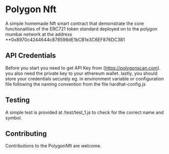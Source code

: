 

# Polygon Nft
A simple homemade Nft smart contract that demonstrate the core functionalities of the ERC721 token standard deployed on to the polygon mumbai network at the address **0x8970c4244644c878598dE1bCB1e3C6EF876DC381


## API Credentials
Before you start you need to get API Key from (https://polygonscan.com).
you also need the private key to your ethereum wallet.
lastly,  you should store your credentials securely eg. in environment variable or configuration file following the naming convention from the file hardhat-config.js


## Testing

A simple test is provided at /test/test_1.js to check for the correct name and symbol.



## Contributing

Contributions to the PolygonNft are welcome.
